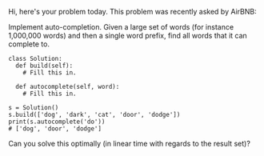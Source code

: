 Hi, here's your problem today. This problem was recently asked by AirBNB:

Implement auto-completion. Given a large set of words (for instance 1,000,000 words) and then a single word prefix, find all words that it can complete to.

```
class Solution:
  def build(self):
    # Fill this in.
    
  def autocomplete(self, word):
    # Fill this in.

s = Solution()
s.build(['dog', 'dark', 'cat', 'door', 'dodge'])
print(s.autocomplete('do'))
# ['dog', 'door', 'dodge']
```

Can you solve this optimally (in linear time with regards to the result set)?
